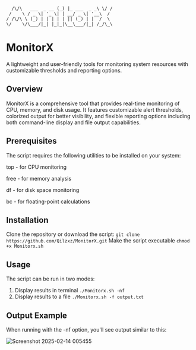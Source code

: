       /\/\   ___  _ __ (_) |_ ___  _ _\ \/ /
     /    \ / _ \| '_ \| | __/ _ \| '__\  /
    / /\/\ \ (_) | | | | | || (_) | |  /  \
    \/    \/\___/|_| |_|_|\__\___/|_| /_/\_\

# MonitorX
A lightweight and user-friendly tools for monitoring system resources with customizable thresholds and reporting options.

## Overview
MonitorX is a comprehensive tool that provides real-time monitoring of CPU, memory, and disk usage. It features customizable alert thresholds, colorized output for better visibility, and flexible reporting options including both command-line display and file output capabilities.

## Prerequisites
The script requires the following utilities to be installed on your system:

top - for CPU monitoring

free - for memory analysis

df - for disk space monitoring

bc - for floating-point calculations

## Installation
Clone the repository or download the script:
```git clone https://github.com/Qilzxz/MonitorX.git```
Make the script executable
```chmod +x Monitorx.sh```

## Usage
The script can be run in two modes:
1. Display results in terminal
```./Monitorx.sh -nf```
2. Display results to a file
```./Monitorx.sh -f output.txt```

## Output Example
When running with the -nf option, you'll see output similar to this:

![Screenshot 2025-02-14 005455](https://github.com/user-attachments/assets/c0e39847-09bb-4b07-a9e6-b93d67ca69f9)
